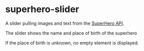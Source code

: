 # superhero-slider

A slider pulling images and text from the [SuperHero API](https://superheroapi.com/index.html).

The slider shows the name and place of birth of the superhero

If the place of birth is unknown, no empty element is displayed.

